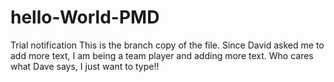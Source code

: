 # hello-World-PMD
Trial notification
This is the branch copy of the file.
Since David asked me to add more text, I am being a team player and adding more text.
Who cares what Dave says, I just want to type!!
